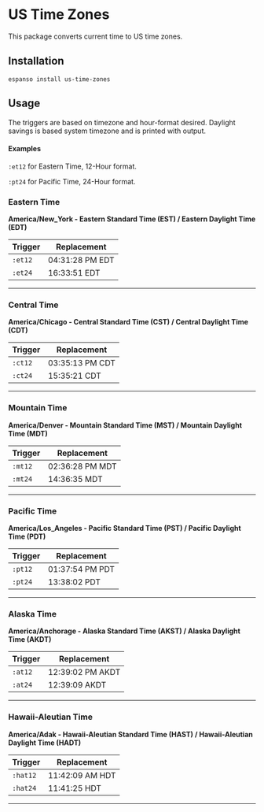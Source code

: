 # US Time Zones

This package converts current time to US time zones.

## Installation

```
espanso install us-time-zones
```

## Usage

The triggers are based on timezone and hour-format desired. Daylight savings is based system timezone and is printed with output. 

#### Examples

`:et12` for Eastern Time, 12-Hour format. 

`:pt24` for Pacific Time, 24-Hour format.



### Eastern Time

**America/New_York - Eastern Standard Time (EST) / Eastern Daylight Time (EDT)**

|  Trigger  | Replacement |
|-----------|---------|
| `:et12`   | 04:31:28 PM EDT |
| `:et24`   | 16:33:51 EDT |

---

### Central Time

**America/Chicago - Central Standard Time (CST) / Central Daylight Time (CDT)**

|  Trigger  | Replacement |
|-----------|---------|
| `:ct12`   | 03:35:13 PM CDT |
| `:ct24`   | 15:35:21 CDT |

---

### Mountain Time

**America/Denver - Mountain Standard Time (MST) / Mountain Daylight Time (MDT)**

|  Trigger  | Replacement |
|-----------|---------|
| `:mt12`   | 02:36:28 PM MDT |
| `:mt24`   | 14:36:35 MDT |

---

### Pacific Time

**America/Los_Angeles - Pacific Standard Time (PST) / Pacific Daylight Time (PDT)**

|  Trigger  | Replacement |
|-----------|---------|
| `:pt12`   | 01:37:54 PM PDT |
| `:pt24`   | 13:38:02 PDT |

---

### Alaska Time

**America/Anchorage - Alaska Standard Time (AKST) / Alaska Daylight Time (AKDT)**

|  Trigger  | Replacement |
|-----------|---------|
| `:at12`   | 12:39:02 PM AKDT |
| `:at24`   | 12:39:09 AKDT |

---

### Hawaii-Aleutian Time

**America/Adak - Hawaii-Aleutian Standard Time (HAST) / Hawaii-Aleutian Daylight Time (HADT)**

|  Trigger  | Replacement |
|-----------|---------|
| `:hat12`   | 11:42:09 AM HDT |
| `:hat24`   | 11:41:25 HDT |

---